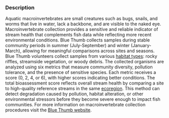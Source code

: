 ### Description

Aquatic macroinvertebrates are small creatures such as bugs, snails, and worms that live in water, lack a backbone, and are visible to the naked eye. Macroinvertebrate collection provides a sensitive and reliable indicator of stream health that complements fish data while reflecting more recent environmental conditions. Blue Thumb collects samples during stable community periods in summer (July-September) and winter (January-March), allowing for meaningful comparisons across sites and seasons. Blue Thumb volunteers collect samples from various [habitat types](https://www.bluethumbok.com/physical-monitoring.html): rocky riffles, streamside vegetation, or woody debris. The collected organisms are analyzed using six metrics that measure community diversity, pollution tolerance, and the presence of sensitive species. Each metric receives a score (0, 2, 4, or 6), with higher scores indicating better conditions. The total bioassessment score reflects overall stream health by comparing a site to high-quality reference streams in the same [ecoregion](https://dmap-prod-oms-edc.s3.us-east-1.amazonaws.com/ORD/Ecoregions/ok/ok_eco_lg.pdf). This method can detect degradation caused by pollution, habitat alteration, or other environmental stressors before they become severe enough to impact fish communities. For more information on macroinvertebrate collection procedures visit the [Blue Thumb website](https://www.bluethumbok.com/monitoring-info.html).